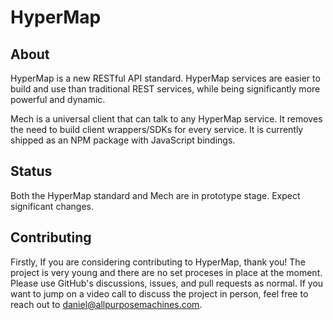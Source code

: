 # HyperMap

## About

HyperMap is a new RESTful API standard.
HyperMap services are easier to build and use than traditional REST services, while being significantly more powerful and dynamic.

Mech is a universal client that can talk to any HyperMap service. It removes the need to build client wrappers/SDKs for every service.
It is currently shipped as an NPM package with JavaScript bindings.

## Status

Both the HyperMap standard and Mech are in prototype stage. Expect significant changes.

## Contributing

Firstly, If you are considering contributing to HyperMap, thank you!
The project is very young and there are no set proceses in place at the moment.
Please use GitHub's discussions, issues, and pull requests as normal.
If you want to jump on a video call to discuss the project in person, feel free to reach out to daniel@allpurposemachines.com.
